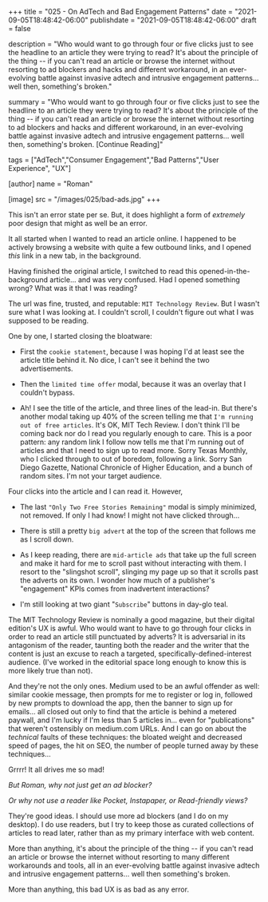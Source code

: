 +++
title = "025 - On AdTech and Bad Engagement Patterns"
date = "2021-09-05T18:48:42-06:00"
publishdate = "2021-09-05T18:48:42-06:00"
draft = false

description = "Who would want to go through four or five clicks just to see the headline to an article they were trying to read? It's about the principle of the thing -- if you can't read an article or browse the internet without resorting to ad blockers and hacks and different workaround, in an ever-evolving battle against invasive adtech and intrusive engagement patterns... well then, something's broken."

summary = "Who would want to go through four or five clicks just to see the headline to an article they were trying to read? It's about the principle of the thing -- if you can't read an article or browse the internet without resorting to ad blockers and hacks and different workaround, in an ever-evolving battle against invasive adtech and intrusive engagement patterns... well then, something's broken. [Continue Reading]"

tags = ["AdTech","Consumer Engagement","Bad Patterns","User Experience", "UX"]

[author]
    name = "Roman"

[image]
    src = "/images/025/bad-ads.jpg"
+++

This isn't an error state per se. But, it does highlight a form of _extremely_ poor design that might as well be an error. 

It all started when I wanted to read an article online. I happened to be actively browsing a website with quite a few outbound links, and I opened _this_ link in a new tab, in the background. 

Having finished the original article, I switched to read this opened-in-the-background article... and was very confused. Had I opened something wrong? What was it that I was reading?

The url was fine, trusted, and reputable: `MIT Technology Review`. But I wasn't sure what I was looking at. I couldn't scroll, I couldn't figure out what I was supposed to be reading.

One by one, I started closing the bloatware:

- First the `cookie statement`, because I was hoping I'd at least see the article title behind it. No dice, I can't see it behind the two advertisements.

- Then the `limited time offer` modal, because it was an overlay that I couldn't bypass.

- Ah! I see the title of the article, and three lines of the lead-in. But there's another modal taking up 40% of the screen telling me that `I'm running out of free articles`. It's OK, MIT Tech Review. I don't think I'll be coming back nor do I read you regularly enough to care. This is a poor pattern: any random link I follow now tells me that I'm running out of articles and that I need to sign up to read more. Sorry Texas Monthly, who I clicked through to out of boredom, following a link. Sorry San Diego Gazette, National Chronicle of Higher Education, and a bunch of random sites. I'm not your target audience.

Four clicks into the article and I can read it. However, 

- The last `"Only Two Free Stories Remaining"` modal is simply minimized, not removed. If only I had know! I might not have clicked through...

- There is still a pretty `big advert` at the top of the screen that follows me as I scroll down.

- As I keep reading, there are `mid-article ads` that take up the full screen and make it hard for me to scroll past without interacting with them. I resort to the "slingshot scroll", slinging my page up so that it scrolls past the adverts on its own. I wonder how much of a publisher's "engagement" KPIs comes from inadvertent interactions?

- I'm still looking at two giant "`Subscribe`" buttons in day-glo teal.

The MIT Technology Review is nominally a good magazine, but their digital edition's UX is awful. Who would want to have to go through four clicks in order to read an article still punctuated by adverts? It is adversarial in its antagonism of the reader, taunting both the reader and the writer that the content is just an excuse to reach a targeted, specifically-defined-interest audience. (I've worked in the editorial space long enough to know this is more likely true than not).

 And they're not the only ones. Medium used to be an awful offender as well: similar cookie message, then prompts for me to register or log in, followed by new prompts to download the app, then the banner to sign up for emails... all closed out only to find that the article is behind a metered paywall, and I'm lucky if I'm less than 5 articles in... even for "publications" that weren't ostensibly on medium.com URLs. And I can go on about the _technical_ faults of these techniques: the bloated weight and decreased speed of pages, the hit on SEO, the number of people turned away by these techniques...

Grrrr! It all drives me so mad!

_But Roman, why not just get an ad blocker?_

_Or why not use a reader like Pocket, Instapaper, or Read-friendly views?_

They're good ideas. I should use more ad blockers (and I do on my desktop). I do use readers, but I try to keep those as curated collections of articles to read later, rather than as my primary interface with web content.

More than anything, it's about the principle of the thing -- if you can't read an article or browse the internet without resorting to many different workarounds and tools, all in an ever-evolving battle against invasive adtech and intrusive engagement patterns... well then something's broken. 

More than anything, this bad UX is as bad as any error.